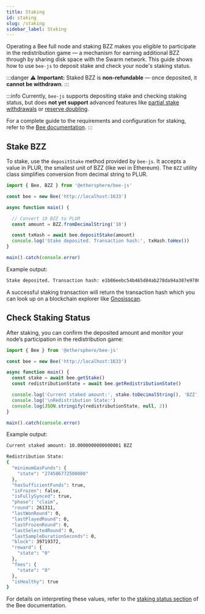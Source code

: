 ```yaml
---
title: Staking
id: staking
slug: /staking
sidebar_label: Staking
---
```



Operating a Bee full node and staking BZZ makes you eligible to participate in the redistribution game — a mechanism for earning additional BZZ through by sharing disk space with the Swarm network. This guide shows how to use `bee-js` to deposit stake and check your node's staking status.


:::danger
⚠️ **Important:** Staked BZZ is **non-refundable** — once deposited, it **cannot be withdrawn**.
:::


:::info
Currently, `bee-js` supports depositing stake and checking staking status, but does **not yet support** advanced features like [partial stake withdrawals](https://docs.ethswarm.org/docs/bee/working-with-bee/staking#partial-stake-withdrawals) or [reserve doubling](https://docs.ethswarm.org/docs/bee/working-with-bee/staking#reserve-doubling).


For a complete guide to the requirements and configuration for staking, refer to the [Bee documentation](https://docs.ethswarm.org/docs/bee/working-with-bee/staking).
:::





## Stake BZZ

To stake, use the `depositStake` method provided by `bee-js`. It accepts a value in PLUR, the smallest unit of BZZ (like wei in Ethereum). The `BZZ` utility class simplifies conversion from decimal string to PLUR.

```js
import { Bee, BZZ } from '@ethersphere/bee-js'

const bee = new Bee('http://localhost:1633')

async function main() {

  // Convert 10 BZZ to PLUR
  const amount = BZZ.fromDecimalString('10')

  const txHash = await bee.depositStake(amount)
  console.log('Stake deposited. Transaction hash:', txHash.toHex())
}

main().catch(console.error)
```

Example output:

```bash
Stake deposited. Transaction hash: e1b86eebc54b465d84ab278da94a387e9786076557ab8f3fe04ba1b52dc065c8
```
A successful staking transaction will return the transaction hash which you can look up on a blockchain explorer like [Gnosisscan](https://gnosisscan.io/tx/0xe1b86eebc54b465d84ab278da94a387e9786076557ab8f3fe04ba1b52dc065c8). 

## Check Staking Status

After staking, you can confirm the deposited amount and monitor your node’s participation in the redistribution game:

```js
import { Bee } from '@ethersphere/bee-js'

const bee = new Bee('http://localhost:1633')

async function main() {
  const stake = await bee.getStake()
  const redistributionState = await bee.getRedistributionState()

  console.log('Current staked amount:', stake.toDecimalString(), 'BZZ')
  console.log('\nRedistribution State:')
  console.log(JSON.stringify(redistributionState, null, 2))
}

main().catch(console.error)
```

Example output:

```bash
Current staked amount: 10.0000000000000001 BZZ

Redistribution State:
{
  "minimumGasFunds": {
    "state": "274506772500000"
  },
  "hasSufficientFunds": true,
  "isFrozen": false,
  "isFullySynced": true,
  "phase": "claim",
  "round": 261311,
  "lastWonRound": 0,
  "lastPlayedRound": 0,
  "lastFrozenRound": 0,
  "lastSelectedRound": 0,
  "lastSampleDurationSeconds": 0,
  "block": 39719372,
  "reward": {
    "state": "0"
  },
  "fees": {
    "state": "0"
  },
  "isHealthy": true
} 
```

For details on interpreting these values, refer to the [staking status section](https://docs.ethswarm.org/docs/bee/working-with-bee/staking#check-status) of the Bee documentation.